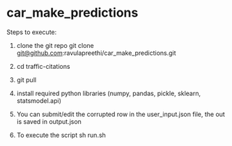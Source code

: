 # car_make_predictions

Steps to execute:

1. clone the git repo 
git clone git@github.com:ravulapreethi/car_make_predictions.git

2. cd traffic-citations

3. git pull

4. install required python libraries (numpy, pandas, pickle, sklearn, statsmodel.api)
5. You can submit/edit the corrupted row in the user_input.json file, the out is saved in output.json 

6. To execute the script 
   sh run.sh
   
